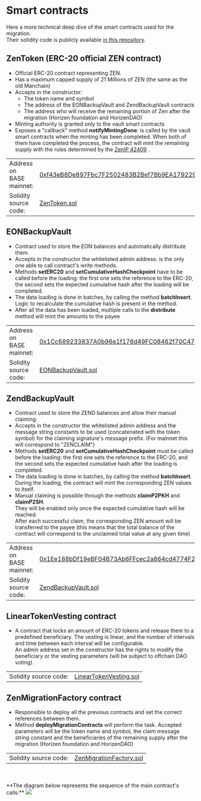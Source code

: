 # Smart contracts

Here a more technical deep dive of the smart contracts used for the migration.<br/>
Their solidity code is publicly available [in this repository](https://github.com/HorizenOfficial/horizen-migration/blob/main/erc20-migration/contracts).<br/>

## ZenToken (ERC-20 official ZEN contract)

- Official ERC-20 contract representing ZEN.
- Has a maximum capped supply of 21 Millions of ZEN (the same as the old Manchain)
- Accepts in the constructor:
    - The token name and symbol
    - The address of the EONBackupVault and ZendBackupVault contracts
    - The address who will receive the remaining portion of Zen after the migration (Horizen foundation and HorizenDAO)
- Minting authority is granted only to the vault smart contracts
- Exposes a "callback" method **notifyMintingDone**: is called by the vault smart contracts when the minting has been completed. When both of them have completed
  the process, the contract will mint the remaining supply with the rules determined by the [ZenIP 42409](https://snapshot.box/#/s:horizenfoundationtechnical.eth/proposal/0x3a0ce870c5a894f4468f72d9fde843e9f25e8268890a44ebcc1cb0d5dbbe89cf) .

|      |  |
| -------- | ------- |
| Address on BASE mainnet: | [0xf43eB8De897Fbc7F2502483B2Bef7Bb9EA179229](https://basescan.org/address/0xf43eB8De897Fbc7F2502483B2Bef7Bb9EA179229)   |
| Solidity source code: | [ZenToken.sol](https://github.com/HorizenOfficial/horizen-migration/blob/main/erc20-migration/contracts/ZenToken.sol)    |


## EONBackupVault

- Contract used to store the EON balances and automatically distribute them.
- Accepts in the constructor the whitelisted admin address: is the only one able to call contract's write methods.
- Methods **setERC20** and **setCumulativeHashCheckpoint** have to be called before the loading: the first one sets the reference to the ERC-20, the second
  sets the expected cumulative hash after the loading will be completed.
- The data loading is done in batches, by calling the method **batchInsert**. Logic to recalculate the cumulative hash is present in the method.
- After all the data has been loaded, multiple calls to the **distribute** method will mint the amounts to the payee


|      |  |
| -------- | ------- |
| Address on BASE mainnet: | [0x1Cc689233837A0b96e1f176d49FC08462f70C47F](https://basescan.org/address/0x1Cc689233837A0b96e1f176d49FC08462f70C47F)    |
| Solidity source code: | [EONBackupVault.sol](https://github.com/HorizenOfficial/horizen-migration/blob/main/erc20-migration/contracts/EONBackupVault.sol) |

## ZendBackupVault

- Contract used to store the ZEND balances and allow their manual claiming.
- Accepts in the constructor the whitelisted admin address and the message string constants to be used (concatenated with the token symbol) for the claiming signature's message prefix. (For mainnet this  will correspond to "ZENCLAIM")
- Methods **setERC20** and **setCumulativeHashCheckpoint** must be called before the loading: the first one sets the reference to the ERC-20, and the second
  sets the expected cumulative hash after the loading is completed.
- The data loading is done in batches, by calling the method **batchInsert**. During the loading, the contract will mint the corresponding ZEN values to itself.
- Manual claiming is possible through the methods **claimP2PKH** and **claimP2SH**.<br/>
  They will be enabled only once the expected cumulative hash will be reached.<br/>
  After each successful claim, the corresponding ZEN amount will be transferred
  to the payee (this means that the total balance of the contract will correspond to the unclaimed total value at any given time)

|      |  |
| -------- | ------- |
| Address on BASE mainnet: | [0x1Ee188bDf19eBF04B73Ab6FFcec2a864cd4774F2](https://basescan.org/address/0x1Ee188bDf19eBF04B73Ab6FFcec2a864cd4774F2)     |
| Solidity source code: | [ZendBackupVault.sol](https://github.com/HorizenOfficial/horizen-migration/blob/main/erc20-migration/contracts/ZendBackupVault.sol)    |

## LinearTokenVesting contract

- A contract that locks an amount of ERC-20 tokens and release them to a predefined beneficiary. The vesting is linear, and the number of intervals and time between each interval will be configurable. <br/>
  An admin address set in the constructor has the rights to modify the beneficiary or the vesting parameters (will be subject to offchain DAO voting).

|      |  |
| -------- | ------- |
| Solidity source code: | [LinearTokenVesting.sol](https://github.com/HorizenOfficial/horizen-migration/blob/main/erc20-migration/contracts/LinearTokenVesting.sol)    |

## ZenMigrationFactory contract

- Responsible to deploy all the previous contracts and set the correct references between them.
- Method **deployMigrationContracts** will perform the task. Accepted parameters will be the token name and symbol, the claim message string constant and the beneficiaries of the remaining supply after the migration (Horizen foundation and HorizenDAO)

|      |  |
| -------- | ------- |
| Solidity source code: | [ZenMigrationFactory.sol](https://github.com/HorizenOfficial/horizen-migration/blob/main/erc20-migration/contracts/ZenMigrationFactory.sol)    |

<br/>
<br/>
**The diagram below represents the sequence of the main contract's calls:**

<img  src="/img/migration3.png"/>
